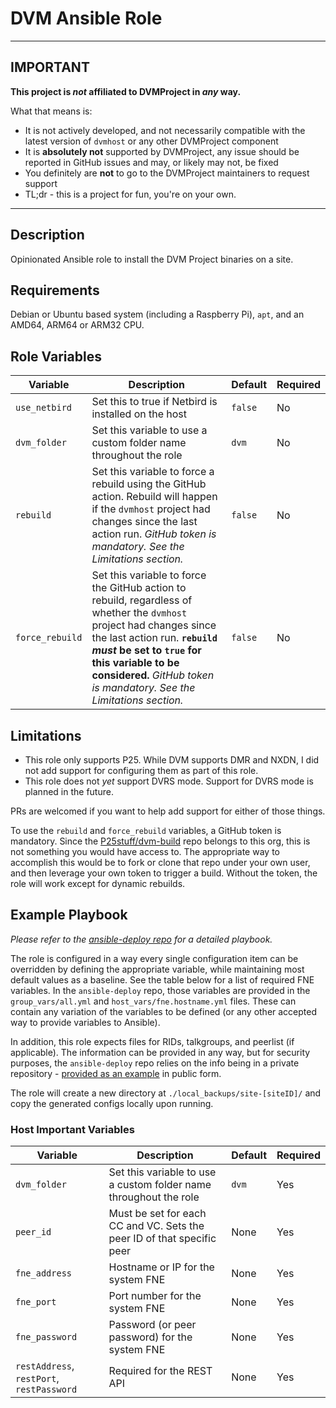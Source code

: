 # DVM Ansible Role

---
## IMPORTANT
**This project is *not* affiliated to DVMProject in *any* way.**

What that means is:
- It is not actively developed, and not necessarily compatible with the latest version of `dvmhost` or any other DVMProject component
- It is **absolutely not** supported by DVMProject, any issue should be reported in GitHub issues and may, or likely may not, be fixed
- You definitely are **not** to go to the DVMProject maintainers to request support
- TL;dr - this is a project for fun, you're on your own.

---

## Description

Opinionated Ansible role to install the DVM Project binaries on a site.

## Requirements

Debian or Ubuntu based system (including a Raspberry Pi), `apt`, and an AMD64, ARM64 or ARM32 CPU.

## Role Variables

| Variable | Description | Default | Required |
|----------|-------------|---------|----------|
| `use_netbird` | Set this to true if Netbird is installed on the host | `false` | No |
| `dvm_folder` | Set this variable to use a custom folder name throughout the role | `dvm` | No |
| `rebuild` | Set this variable to force a rebuild using the GitHub action.  Rebuild will happen if the `dvmhost` project had changes since the last action run. *GitHub token is mandatory. See the Limitations section.* | `false` | No |
| `force_rebuild` | Set this variable to force the GitHub action to rebuild, regardless of whether the `dvmhost` project had changes since the last action run.  **`rebuild` *must* be set to `true` for this variable to be considered.** *GitHub token is mandatory. See the Limitations section.* | `false` | No |

## Limitations

- This role only supports P25.  While DVM supports DMR and NXDN, I did not add support for configuring them as part of this role.
- This role does not *yet* support DVRS mode.  Support for DVRS mode is planned in the future.

PRs are welcomed if you want to help add support for either of those things.

To use the `rebuild` and `force_rebuild` variables, a GitHub token is mandatory.  Since the [P25stuff/dvm-build](https://github.com/P25stuff/dvm-build) repo belongs to this org, this is not something you would have access to.  The appropriate way to accomplish this would be to fork or clone that repo under your own user, and then leverage your own token to trigger a build.  Without the token, the role will work except for dynamic rebuilds.

## Example Playbook

*Please refer to the [ansible-deploy repo](https://github.com/P25stuff/ansible-deploy/) for a detailed playbook.*

The role is configured in a way every single configuration item can be overridden by defining the appropriate variable, while maintaining most default values as a baseline.  See the table below for a list of required FNE variables.  In the `ansible-deploy` repo, those variables are provided in the `group_vars/all.yml` and `host_vars/fne.hostname.yml` files.  These can contain any variation of the variables to be defined (or any other accepted way to provide variables to Ansible).

In addition, this role expects files for RIDs, talkgroups, and peerlist (if applicable).  The information can be provided in any way, but for security purposes, the `ansible-deploy` repo relies on the info being in a private repository - [provided as an example](https://github.com/P25stuff/system-info/) in public form.

The role will create a new directory at `./local_backups/site-[siteID]/` and copy the generated configs locally upon running.

### Host Important Variables

| Variable | Description | Default | Required |
|----------|-------------|---------|----------|
| `dvm_folder` | Set this variable to use a custom folder name throughout the role | `dvm` | Yes |
| `peer_id` | Must be set for each CC and VC. Sets the peer ID of that specific peer | None | Yes |
| `fne_address` | Hostname or IP for the system FNE | None | Yes |
| `fne_port` | Port number for the system FNE | None | Yes |
| `fne_password` | Password (or peer password) for the system FNE | None | Yes |
| `restAddress`, `restPort`, `restPassword` | Required for the REST API | None | Yes |